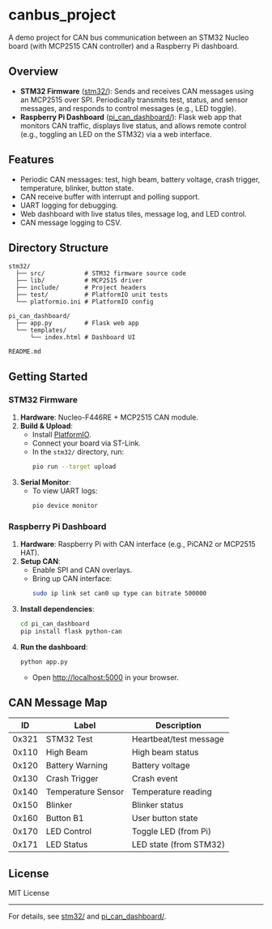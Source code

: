 # canbus_project

A demo project for CAN bus communication between an STM32 Nucleo board (with MCP2515 CAN controller) and a Raspberry Pi dashboard.

## Overview

- **STM32 Firmware** ([stm32/](stm32/)): Sends and receives CAN messages using an MCP2515 over SPI. Periodically transmits test, status, and sensor messages, and responds to control messages (e.g., LED toggle).
- **Raspberry Pi Dashboard** ([pi_can_dashboard/](pi_can_dashboard/)): Flask web app that monitors CAN traffic, displays live status, and allows remote control (e.g., toggling an LED on the STM32) via a web interface.

## Features

- Periodic CAN messages: test, high beam, battery voltage, crash trigger, temperature, blinker, button state.
- CAN receive buffer with interrupt and polling support.
- UART logging for debugging.
- Web dashboard with live status tiles, message log, and LED control.
- CAN message logging to CSV.

## Directory Structure

```
stm32/
  ├── src/           # STM32 firmware source code
  ├── lib/           # MCP2515 driver
  ├── include/       # Project headers
  ├── test/          # PlatformIO unit tests
  └── platformio.ini # PlatformIO config

pi_can_dashboard/
  ├── app.py         # Flask web app
  └── templates/
      └── index.html # Dashboard UI

README.md
```

## Getting Started

### STM32 Firmware

1. **Hardware**: Nucleo-F446RE + MCP2515 CAN module.
2. **Build & Upload**:
   - Install [PlatformIO](https://platformio.org/).
   - Connect your board via ST-Link.
   - In the `stm32/` directory, run:
     ```sh
     pio run --target upload
     ```
3. **Serial Monitor**:
   - To view UART logs:
     ```sh
     pio device monitor
     ```

### Raspberry Pi Dashboard

1. **Hardware**: Raspberry Pi with CAN interface (e.g., PiCAN2 or MCP2515 HAT).
2. **Setup CAN**:
   - Enable SPI and CAN overlays.
   - Bring up CAN interface:
     ```sh
     sudo ip link set can0 up type can bitrate 500000
     ```
3. **Install dependencies**:
   ```sh
   cd pi_can_dashboard
   pip install flask python-can
   ```
4. **Run the dashboard**:
   ```sh
   python app.py
   ```
   - Open [http://localhost:5000](http://localhost:5000) in your browser.

## CAN Message Map

| ID     | Label             | Description                |
|--------|-------------------|----------------------------|
| 0x321  | STM32 Test        | Heartbeat/test message     |
| 0x110  | High Beam         | High beam status           |
| 0x120  | Battery Warning   | Battery voltage            |
| 0x130  | Crash Trigger     | Crash event                |
| 0x140  | Temperature Sensor| Temperature reading        |
| 0x150  | Blinker           | Blinker status             |
| 0x160  | Button B1         | User button state          |
| 0x170  | LED Control       | Toggle LED (from Pi)       |
| 0x171  | LED Status        | LED state (from STM32)     |

## License

MIT License

---

For details, see [stm32/](stm32/) and [pi_can_dashboard/](pi_can_dashboard/).
